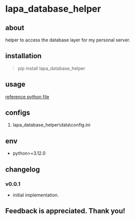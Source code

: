 # lapa_database_helper

## about

helper to access the database layer for my personal server.

## installation

> pip install lapa_database_helper

## usage

[reference python file](./example.py)

## configs

1. lapa_database_helper\data\config.ini

## env

- python>=3.12.0

## changelog

### v0.0.1

- initial implementation.

## Feedback is appreciated. Thank you!
